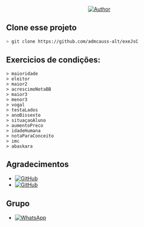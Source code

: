 <p align="center">
<a href="https://github.com/admcauss-alt"><img title="Author" src="https://img.shields.io/badge/Author-CAUSS-red.svg?style=for-the-badge&logo=github"></a>
</p>

## Clone esse projeto

```bash
> git clone https://github.com/admcauss-alt/exeJsC
```

## Exercicios de condições:
```
> maioridade 
> eleitor 
> maior2 
> acrescimoNotaBB
> maior3
> menor3
> vogal
> testaLados
> anoBissexto
> situaçaoAluno
> aumentoPreco
> idadeHumana
> notaParaConceito
> imc
> abaskara
```
## Agradecimentos
* <a href="https://github.com/adiwajshing/Baileys "><img alt="GitHub" src="https://img.shields.io/badge/adiwajshing/Baileys%20-%23121011.svg?&style=for-the-badge&logo=github&logoColor=white"/></a>
*  <a href="https://github.com/MhankBarBar"><img alt="GitHub" src="https://img.shields.io/badge/MhankBarBar%20-%23121011.svg?&style=for-the-badge&logo=github&logoColor=white"/></a>
## Grupo
* <a href="https://chat.whatsapp.com/CX0My6VB82Y0x29lIUplds"><img alt="WhatsApp" src="https://img.shields.io/badge/WhatsApp%20Group-25D366?style=for-the-badge&logo=whatsapp&logoColor=white"/></a>

